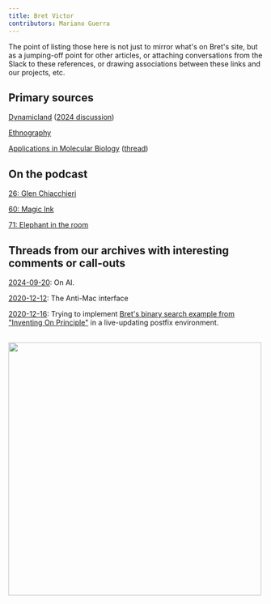 ```yaml
---
title: Bret Victor
contributors: Mariano Guerra
---
```


The point of listing those here is not just to mirror what's on Bret's site, but as a jumping-off point for other articles, or attaching conversations from the Slack to these references, or drawing associations between these links and our projects, etc.

## Primary sources

[Dynamicland](https://dynamicland.org) ([2024 discussion](https://akkartik.name/archives/foc/linking-together/1725460553.288869.html))

[Ethnography](https://christophlabacher.com/notes/ethnographic-research-on-dynamicland)

[Applications in Molecular Biology](https://www.youtube.com/watch?v=_gXiVOmaVSo#t=14m16s) ([thread](https://akkartik.name/archives/foc/linking-together/1671209838.247159.html))

## On the podcast

[26: Glen Chiacchieri](https://futureofcoding.org/episodes/026)

[60: Magic Ink](https://futureofcoding.org/episodes/060)

[71: Elephant in the room](https://futureofcoding.org/episodes/071)

## Threads from our archives with interesting comments or call-outs

[2024-09-20](https://akkartik.name/archives/foc/of-ai/1726886907.818599.html): On AI.

[2020-12-12](https://akkartik.name/archives/foc/linking-together/1607775639.365100.html): The Anti-Mac interface

[2020-12-16](https://akkartik.name/archives/foc/thinking-together/1607887127.284300.html#1608190990.334700): Trying to implement [Bret's binary search example from "Inventing On Principle"](https://vimeo.com/36579366) in a live-updating postfix environment.
<p>&nbsp; &nbsp; <img src='/20201216-bv-binarysearch.png' width='500px'/>
